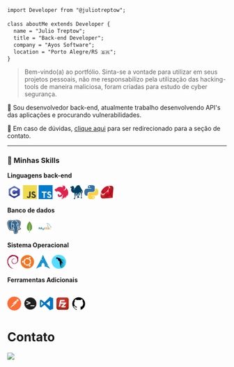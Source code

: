 ```
import Developer from "@juliotreptow";

class aboutMe extends Developer {
  name = "Julio Treptow";
  title = "Back-end Developer";
  company = "Ayos Software";
  location = "Porto Alegre/RS 🇧🇷";
}
```

> Bem-vindo(a) ao portfólio.
> Sinta-se a vontade para utilizar em seus projetos pessoais, não me responsabilizo pela utilização das hacking-tools de maneira maliciosa, foram criadas para estudo de cyber segurança.

🔭 Sou desenvolvedor back-end, atualmente trabalho desenvolvendo API's das aplicações e procurando vulnerabilidades.

💬 Em caso de dúvidas, <a href="#contact">clique aqui</a> para ser redirecionado para a seção de contato.

---

<h3>🚀 Minhas Skills</h3>

**Linguagens back-end**

<code><img height="32" src="/images/languages/c_language.webp" alt="c"/></code>
<code><img height="32" src="/images/languages/javascript_language.png" alt="Javascript"/></code>
<code><img height="32" src="/images/languages/typescript_language.png" alt="Typescript"/></code>
<code><img height="32" src="/images/languages/nestjs.svg" alt="NestJS"/></code>
<code><img height="32" src="/images/languages/perl.png" alt="Perl"/></code>
<code><img height="32" src="/images/languages/python_language.png" alt="Python"/></code>
<code><img height="32" src="/images/languages/ruby_language.png" alt="Ruby"/></code>

**Banco de dados**

<code><img height="32" src="/images/db/postgres.png" alt="Postgres"/></code>
<code><img height="32" src="/images/db/mongodb.png" alt="MongoDB"/></code>
<code><img height="32" src="/images/db/mysql.png" alt="MySQL"/></code>

**Sistema Operacional**

<code><img height="32" src="/images/os/debian.png" alt="Debian"/></code>
<code><img height="32" src="/images/os/ubuntu.png" alt="Ubuntu"/></code>
<code><img height="32" src="/images/os/arch.png" alt="Arch"/></code>
<code><img height="32" src="/images/os/parrotOS.webp" alt="ParrotOS"/></code>

**Ferramentas Adicionais**

<code><img height="32" src="/images/tools/postman.png" alt="Postman"/></code>
<code><img height="32" src="/images/tools/zsh.png" alt="ZSH"/></code>
<code><img height="32" src="/images/tools/vscode.png" alt="VSCode"/></code>
<code><img height="32" src="/images/tools/filezilla.png" alt="Filezilla"/></code>
<code><img height="32" src="/images/tools/github.webp" alt="Github"/></code>
---

# Contato

<p align="left">
  <a href="https://instagram.com/julio.trept" target="_blank" alt="Instagram">
  <img src="https://img.shields.io/badge/-Instagram-DF0174?style=flat-square&labelColor=DF0174&logo=instagram&logoColor=white&link=https://instagram.com/julio.trept"/></a>
</p>
